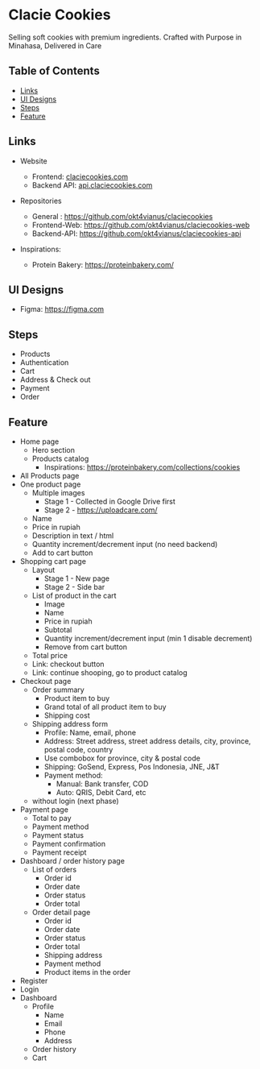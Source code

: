 # Clacie Cookies

Selling soft cookies with premium ingredients. Crafted with Purpose in Minahasa, Delivered in Care

## Table of Contents

- [Links](#links)
- [UI Designs](#ui-designs)
- [Steps](#steps)
- [Feature](#feature)

## Links

- Website

  - Frontend: [claciecookies.com](https://claciecookies.com)
  - Backend API: [api.claciecookies.com](https://api.claciecookies.com)

- Repositories

  - General : <https://github.com/okt4vianus/claciecookies>
  - Frontend-Web: <https://github.com/okt4vianus/claciecookies-web>
  - Backend-API: <https://github.com/okt4vianus/claciecookies-api>

- Inspirations:
  - Protein Bakery: <https://proteinbakery.com/>

## UI Designs

- Figma: <https://figma.com>

## Steps

- Products
- Authentication
- Cart
- Address & Check out
- Payment
- Order

## Feature

- Home page
  - Hero section
  - Products catalog
    - Inspirations: <https://proteinbakery.com/collections/cookies>
- All Products page
- One product page
  - Multiple images
    - Stage 1 - Collected in Google Drive first
    - Stage 2 - <https://uploadcare.com/>
  - Name
  - Price in rupiah
  - Description in text / html
  - Quantity increment/decrement input (no need backend)
  - Add to cart button
- Shopping cart page
  - Layout
    - Stage 1 - New page
    - Stage 2 - Side bar
  - List of product in the cart
    - Image
    - Name
    - Price in rupiah
    - Subtotal
    - Quantity increment/decrement input (min 1 disable decrement)
    - Remove from cart button
  - Total price
  - Link: checkout button
  - Link: continue shooping, go to product catalog
- Checkout page
  - Order summary
    - Product item to buy
    - Grand total of all product item to buy
    - Shipping cost
  - Shipping address form
    - Profile: Name, email, phone
    - Address: Street address, street address details, city, province, postal code, country
    - Use combobox for province, city & postal code
    - Shipping: GoSend, Express, Pos Indonesia, JNE, J&T
    - Payment method:
      - Manual: Bank transfer, COD
      - Auto: QRIS, Debit Card, etc
  - without login (next phase)
- Payment page
  - Total to pay
  - Payment method
  - Payment status
  - Payment confirmation
  - Payment receipt
- Dashboard / order history page
  - List of orders
    - Order id
    - Order date
    - Order status
    - Order total
  - Order detail page
    - Order id
    - Order date
    - Order status
    - Order total
    - Shipping address
    - Payment method
    - Product items in the order
- Register
- Login
- Dashboard
  - Profile
    - Name
    - Email
    - Phone
    - Address
  - Order history
  - Cart
